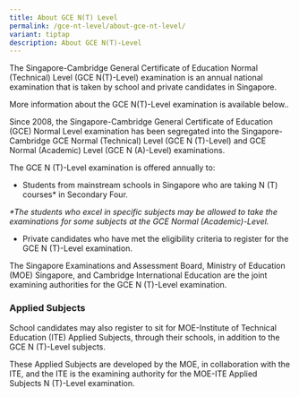 ```yaml
---
title: About GCE N(T) Level
permalink: /gce-nt-level/about-gce-nt-level/
variant: tiptap
description: About GCE N(T)-Level
---
```

<p>The Singapore-Cambridge General Certificate of Education Normal (Technical)
Level (GCE N(T)-Level) examination is an annual national examination that
is taken by school and private candidates in Singapore.</p>
<p>More information about the GCE N(T)-Level examination is available below..</p>
<p>Since 2008, the Singapore-Cambridge General Certificate of Education (GCE)
Normal Level examination has been segregated into the Singapore-Cambridge
GCE Normal (Technical) Level (GCE N (T)-Level) and GCE Normal (Academic)
Level (GCE N (A)-Level) examinations.</p>
<p>The GCE N (T)-Level examination is offered annually to:</p>
<ul data-tight="true" class="tight">
<li>
<p>Students from mainstream schools in Singapore who are taking N&nbsp;(T)
courses* in Secondary Four.</p>
</li>
</ul>
<p><em>*The students who excel in specific subjects may be allowed to take the examinations for some subjects at the GCE Normal (Academic)-Level.</em>
</p>
<ul data-tight="true" class="tight">
<li>
<p>Private candidates who have met the eligibility criteria to register for
the GCE N (T)-Level examination.</p>
</li>
</ul>
<p>The Singapore Examinations and Assessment Board, Ministry of Education
(MOE) Singapore, and Cambridge International Education are the joint examining
authorities for the GCE N (T)-Level examination.</p>
<h3><strong>Applied Subjects</strong></h3>
<p>School candidates may also register to sit for MOE-Institute of Technical
Education (ITE) Applied Subjects, through their schools, in addition to
the GCE N (T)-Level subjects.</p>
<p>These Applied Subjects are developed by the MOE, in collaboration with
the ITE, and the ITE is the examining authority for the MOE-ITE Applied
Subjects N (T)-Level examination.</p>